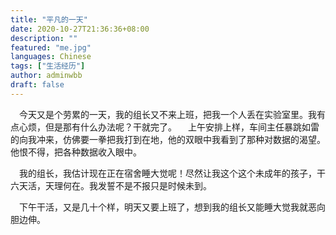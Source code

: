 ```yaml
---
title: "平凡的一天"
date: 2020-10-27T21:36:36+08:00
description: ""
featured: "me.jpg"
languages: Chinese
tags: ["生活经历"]
author: adminwbb
draft: false
---
```


&ensp;&ensp;今天又是个劳累的一天，我的组长又不来上班，把我一个人丢在实验室里。我有点心烦，但是那有什么办法呢？干就完了。
&ensp;&ensp;上午安排上样，车间主任暴跳如雷的向我冲来，仿佛要一拳把我打到在地，他的双眼中我看到了那种对数据的渴望。他恨不得，把各种数据收入眼中。

&ensp;&ensp;我的组长，我估计现在正在宿舍睡大觉呢！尽然让我这个这个未成年的孩子，干六天活，天理何在。我发誓不是不报只是时候未到。

&ensp;&ensp;下午干活，又是几十个样，明天又要上班了，想到我的组长又能睡大觉我就恶向胆边伸。